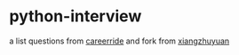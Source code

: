 # python-interview
a list questions from [careerride](http://careerride.com) and fork from [xiangzhuyuan](https://gist.github.com/xiangzhuyuan/7454001522d275021b2d)
